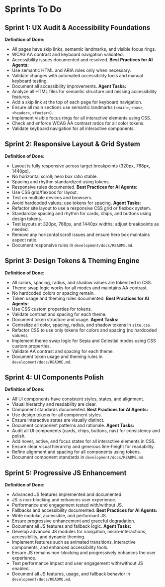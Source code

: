 # Sprints To Do

## Sprint 1: UX Audit & Accessibility Foundations
**Definition of Done:**
- All pages have skip links, semantic landmarks, and visible focus rings.
- WCAG AA contrast and keyboard navigation validated.
- Accessibility issues documented and resolved.
**Best Practices for AI Agents:**
- Use semantic HTML and ARIA roles only when necessary.
- Validate changes with automated accessibility tools and manual keyboard testing.
- Document all accessibility improvements.
**Agent Tasks:**
- Analyze all HTML files for semantic structure and missing accessibility features.
- Add a skip link at the top of each page for keyboard navigation.
- Ensure all main sections use semantic landmarks (`<main>`, `<nav>`, `<header>`, `<footer>`).
- Implement visible focus rings for all interactive elements using CSS.
- Check and enforce WCAG AA contrast ratios for all color tokens.
- Validate keyboard navigation for all interactive components.

## Sprint 2: Responsive Layout & Grid System
**Definition of Done:**
- Layout is fully responsive across target breakpoints (320px, 768px, 1440px).
- No horizontal scroll; hero box ratio stable.
- Spacing and rhythm standardized using tokens.
- Responsive rules documented.
**Best Practices for AI Agents:**
- Use CSS grid/flexbox for layout.
- Test on multiple devices and browsers.
- Avoid hardcoded values; use tokens for spacing.
**Agent Tasks:**
- Refactor site layout to use a responsive CSS grid or flexbox system.
- Standardize spacing and rhythm for cards, chips, and buttons using design tokens.
- Test layouts at 320px, 768px, and 1440px widths; adjust breakpoints as needed.
- Remove any horizontal scroll issues and ensure hero box maintains aspect ratio.
- Document responsive rules in `development/docs/README.md`.

## Sprint 3: Design Tokens & Theming Engine
**Definition of Done:**
- All colors, spacing, radius, and shadow values are tokenized in CSS.
- Theme swap logic works for all modes and maintains AA contrast.
- No hardcoded colors or spacing remain.
- Token usage and theming rules documented.
**Best Practices for AI Agents:**
- Use CSS custom properties for tokens.
- Validate contrast and spacing for each theme.
- Document token structure and usage.
**Agent Tasks:**
- Centralize all color, spacing, radius, and shadow tokens in `site.css`.
- Refactor CSS to use only tokens for colors and spacing (no hardcoded values).
- Implement theme swap logic for Sepia and Celestial modes using CSS custom properties.
- Validate AA contrast and spacing for each theme.
- Document token usage and theming rules in `development/docs/README.md`.

## Sprint 4: UI Components Polish
**Definition of Done:**
- All UI components have consistent styles, states, and alignment.
- Visual hierarchy and readability are clear.
- Component standards documented.
**Best Practices for AI Agents:**
- Use design tokens for all component styles.
- Ensure interactive states are visually distinct.
- Document component patterns and rationale.
**Agent Tasks:**
- Audit all UI components (cards, chips, buttons, nav) for consistency and polish.
- Add hover, active, and focus states for all interactive elements in CSS.
- Ensure clear visual hierarchy and generous line-height for readability.
- Refine alignment and spacing for all components using tokens.
- Document component standards in `development/docs/README.md`.

## Sprint 5: Progressive JS Enhancement
**Definition of Done:**
- Advanced JS features implemented and documented.
- JS is non-blocking and enhances user experience.
- Performance and engagement tested with/without JS.
- Fallbacks and accessibility documented.
**Best Practices for AI Agents:**
- Write modular, accessible, and performant JS.
- Ensure progressive enhancement and graceful degradation.
- Document all JS features and fallback logic.
**Agent Tasks:**
- Develop advanced JS modules for navigation, micro-interactions, accessibility, and dynamic theming.
- Implement features such as animated transitions, interactive components, and enhanced accessibility tools.
- Ensure JS remains non-blocking and progressively enhances the user experience.
- Test performance impact and user engagement with/without JS enabled.
- Document all JS features, usage, and fallback behavior in `development/docs/README.md`.
